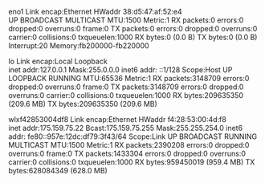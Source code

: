 eno1      Link encap:Ethernet  HWaddr 38:d5:47:af:52:e4  
          UP BROADCAST MULTICAST  MTU:1500  Metric:1
          RX packets:0 errors:0 dropped:0 overruns:0 frame:0
          TX packets:0 errors:0 dropped:0 overruns:0 carrier:0
          collisions:0 txqueuelen:1000 
          RX bytes:0 (0.0 B)  TX bytes:0 (0.0 B)
          Interrupt:20 Memory:fb200000-fb220000 

lo        Link encap:Local Loopback  
          inet addr:127.0.0.1  Mask:255.0.0.0
          inet6 addr: ::1/128 Scope:Host
          UP LOOPBACK RUNNING  MTU:65536  Metric:1
          RX packets:3148709 errors:0 dropped:0 overruns:0 frame:0
          TX packets:3148709 errors:0 dropped:0 overruns:0 carrier:0
          collisions:0 txqueuelen:1000 
          RX bytes:209635350 (209.6 MB)  TX bytes:209635350 (209.6 MB)

wlxf42853004df8 Link encap:Ethernet  HWaddr f4:28:53:00:4d:f8  
          inet addr:175.159.75.22  Bcast:175.159.75.255  Mask:255.255.254.0
          inet6 addr: fe80::957e:12dc:df79:3f43/64 Scope:Link
          UP BROADCAST RUNNING MULTICAST  MTU:1500  Metric:1
          RX packets:2390208 errors:0 dropped:0 overruns:0 frame:0
          TX packets:1433304 errors:0 dropped:0 overruns:0 carrier:0
          collisions:0 txqueuelen:1000 
          RX bytes:959450019 (959.4 MB)  TX bytes:628084349 (628.0 MB)

